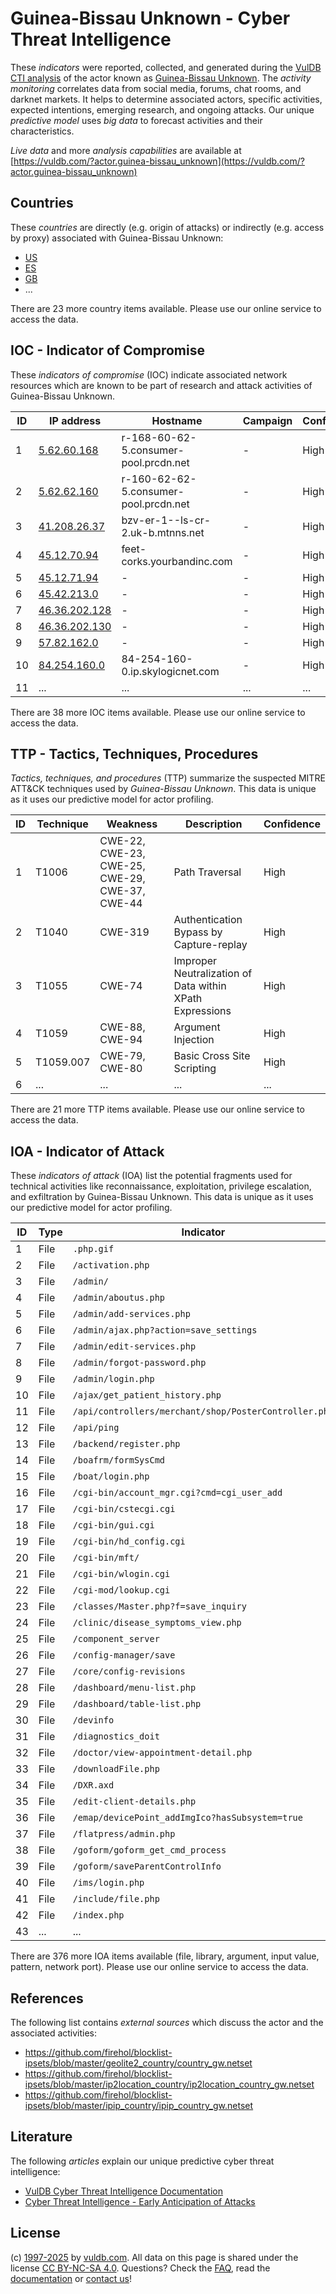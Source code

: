 # Guinea-Bissau Unknown - Cyber Threat Intelligence

These _indicators_ were reported, collected, and generated during the [VulDB CTI analysis](https://vuldb.com/?kb.cti) of the actor known as [Guinea-Bissau Unknown](https://vuldb.com/?actor.guinea-bissau_unknown). The _activity monitoring_ correlates data from social media, forums, chat rooms, and darknet markets. It helps to determine associated actors, specific activities, expected intentions, emerging research, and ongoing attacks. Our unique _predictive model_ uses _big data_ to forecast activities and their characteristics.

_Live data_ and more _analysis capabilities_ are available at [https://vuldb.com/?actor.guinea-bissau_unknown](https://vuldb.com/?actor.guinea-bissau_unknown)

## Countries

These _countries_ are directly (e.g. origin of attacks) or indirectly (e.g. access by proxy) associated with Guinea-Bissau Unknown:

* [US](https://vuldb.com/?country.us)
* [ES](https://vuldb.com/?country.es)
* [GB](https://vuldb.com/?country.gb)
* ...

There are 23 more country items available. Please use our online service to access the data.

## IOC - Indicator of Compromise

These _indicators of compromise_ (IOC) indicate associated network resources which are known to be part of research and attack activities of Guinea-Bissau Unknown.

ID | IP address | Hostname | Campaign | Confidence
-- | ---------- | -------- | -------- | ----------
1 | [5.62.60.168](https://vuldb.com/?ip.5.62.60.168) | r-168-60-62-5.consumer-pool.prcdn.net | - | High
2 | [5.62.62.160](https://vuldb.com/?ip.5.62.62.160) | r-160-62-62-5.consumer-pool.prcdn.net | - | High
3 | [41.208.26.37](https://vuldb.com/?ip.41.208.26.37) | bzv-er-1--ls-cr-2.uk-b.mtnns.net | - | High
4 | [45.12.70.94](https://vuldb.com/?ip.45.12.70.94) | feet-corks.yourbandinc.com | - | High
5 | [45.12.71.94](https://vuldb.com/?ip.45.12.71.94) | - | - | High
6 | [45.42.213.0](https://vuldb.com/?ip.45.42.213.0) | - | - | High
7 | [46.36.202.128](https://vuldb.com/?ip.46.36.202.128) | - | - | High
8 | [46.36.202.130](https://vuldb.com/?ip.46.36.202.130) | - | - | High
9 | [57.82.162.0](https://vuldb.com/?ip.57.82.162.0) | - | - | High
10 | [84.254.160.0](https://vuldb.com/?ip.84.254.160.0) | 84-254-160-0.ip.skylogicnet.com | - | High
11 | ... | ... | ... | ...

There are 38 more IOC items available. Please use our online service to access the data.

## TTP - Tactics, Techniques, Procedures

_Tactics, techniques, and procedures_ (TTP) summarize the suspected MITRE ATT&CK techniques used by _Guinea-Bissau Unknown_. This data is unique as it uses our predictive model for actor profiling.

ID | Technique | Weakness | Description | Confidence
-- | --------- | -------- | ----------- | ----------
1 | T1006 | CWE-22, CWE-23, CWE-25, CWE-29, CWE-37, CWE-44 | Path Traversal | High
2 | T1040 | CWE-319 | Authentication Bypass by Capture-replay | High
3 | T1055 | CWE-74 | Improper Neutralization of Data within XPath Expressions | High
4 | T1059 | CWE-88, CWE-94 | Argument Injection | High
5 | T1059.007 | CWE-79, CWE-80 | Basic Cross Site Scripting | High
6 | ... | ... | ... | ...

There are 21 more TTP items available. Please use our online service to access the data.

## IOA - Indicator of Attack

These _indicators of attack_ (IOA) list the potential fragments used for technical activities like reconnaissance, exploitation, privilege escalation, and exfiltration by Guinea-Bissau Unknown. This data is unique as it uses our predictive model for actor profiling.

ID | Type | Indicator | Confidence
-- | ---- | --------- | ----------
1 | File | `.php.gif` | Medium
2 | File | `/activation.php` | High
3 | File | `/admin/` | Low
4 | File | `/admin/aboutus.php` | High
5 | File | `/admin/add-services.php` | High
6 | File | `/admin/ajax.php?action=save_settings` | High
7 | File | `/admin/edit-services.php` | High
8 | File | `/admin/forgot-password.php` | High
9 | File | `/admin/login.php` | High
10 | File | `/ajax/get_patient_history.php` | High
11 | File | `/api/controllers/merchant/shop/PosterController.php` | High
12 | File | `/api/ping` | Medium
13 | File | `/backend/register.php` | High
14 | File | `/boafrm/formSysCmd` | High
15 | File | `/boat/login.php` | High
16 | File | `/cgi-bin/account_mgr.cgi?cmd=cgi_user_add` | High
17 | File | `/cgi-bin/cstecgi.cgi` | High
18 | File | `/cgi-bin/gui.cgi` | High
19 | File | `/cgi-bin/hd_config.cgi` | High
20 | File | `/cgi-bin/mft/` | High
21 | File | `/cgi-bin/wlogin.cgi` | High
22 | File | `/cgi-mod/lookup.cgi` | High
23 | File | `/classes/Master.php?f=save_inquiry` | High
24 | File | `/clinic/disease_symptoms_view.php` | High
25 | File | `/component_server` | High
26 | File | `/config-manager/save` | High
27 | File | `/core/config-revisions` | High
28 | File | `/dashboard/menu-list.php` | High
29 | File | `/dashboard/table-list.php` | High
30 | File | `/devinfo` | Medium
31 | File | `/diagnostics_doit` | High
32 | File | `/doctor/view-appointment-detail.php` | High
33 | File | `/downloadFile.php` | High
34 | File | `/DXR.axd` | Medium
35 | File | `/edit-client-details.php` | High
36 | File | `/emap/devicePoint_addImgIco?hasSubsystem=true` | High
37 | File | `/flatpress/admin.php` | High
38 | File | `/goform/goform_get_cmd_process` | High
39 | File | `/goform/saveParentControlInfo` | High
40 | File | `/ims/login.php` | High
41 | File | `/include/file.php` | High
42 | File | `/index.php` | Medium
43 | ... | ... | ...

There are 376 more IOA items available (file, library, argument, input value, pattern, network port). Please use our online service to access the data.

## References

The following list contains _external sources_ which discuss the actor and the associated activities:

* https://github.com/firehol/blocklist-ipsets/blob/master/geolite2_country/country_gw.netset
* https://github.com/firehol/blocklist-ipsets/blob/master/ip2location_country/ip2location_country_gw.netset
* https://github.com/firehol/blocklist-ipsets/blob/master/ipip_country/ipip_country_gw.netset

## Literature

The following _articles_ explain our unique predictive cyber threat intelligence:

* [VulDB Cyber Threat Intelligence Documentation](https://vuldb.com/?kb.cti)
* [Cyber Threat Intelligence - Early Anticipation of Attacks](https://www.scip.ch/en/?labs.20201022)

## License

(c) [1997-2025](https://vuldb.com/?kb.changelog) by [vuldb.com](https://vuldb.com/?kb.about). All data on this page is shared under the license [CC BY-NC-SA 4.0](https://creativecommons.org/licenses/by-nc-sa/4.0/). Questions? Check the [FAQ](https://vuldb.com/?kb.faq), read the [documentation](https://vuldb.com/?kb) or [contact us](https://vuldb.com/?contact)!

